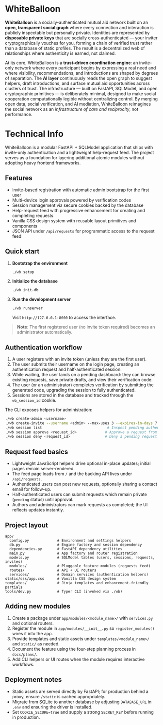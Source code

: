 # WhiteBalloon

**WhiteBalloon** is a socially-authenticated mutual aid network built on an **open, transparent social graph** where every connection and interaction is publicly inspectable but personally private. Identities are represented by **disposable private keys** that are socially cross-authenticated — your inviter cryptographically vouches for you, forming a chain of verified trust rather than a database of static profiles. The result is a decentralized web of relationships where authenticity is earned, not claimed.

At its core, WhiteBalloon is a **trust-driven coordination engine**: an invite-only network where every participant begins by expressing a real need and where visibility, recommendations, and introductions are shaped by degrees of separation. The **AI layer** continuously reads the open graph to suggest helpers, draft introductions, and surface mutual aid opportunities across clusters of trust. The infrastructure — built on FastAPI, SQLModel, and open cryptographic primitives — is deliberately minimal, designed to make social cooperation computationally legible without centralizing control. By merging open data, social verification, and AI mediation, WhiteBalloon reimagines the social network as an *infrastructure of care and reciprocity*, not performance.

# Technical Info

WhiteBalloon is a modular FastAPI + SQLModel application that ships with invite-only authentication and a lightweight help-request feed. The project serves as a foundation for layering additional atomic modules without adopting heavy frontend frameworks.

## Features
- Invite-based registration with automatic admin bootstrap for the first user
- Multi-device login approvals powered by verification codes
- Session management via secure cookies backed by the database
- Help-request feed with progressive enhancement for creating and completing requests
- Vanilla CSS design system with reusable layout primitives and components
- JSON API under `/api/requests` for programmatic access to the request feed

## Quick start
1. **Bootstrap the environment**
   ```bash
   ./wb setup
   ```
2. **Initialize the database**
   ```bash
   ./wb init-db
   ```
3. **Run the development server**
   ```bash
   ./wb runserver
   ```
   Visit `http://127.0.0.1:8000` to access the interface.

> **Note**: The first registered user (no invite token required) becomes an administrator automatically.

## Authentication workflow
1. A user registers with an invite token (unless they are the first user).
2. The user submits their username on the login page, creating an authentication request and half-authenticated session.
3. While waiting, the user lands on a pending dashboard: they can browse existing requests, save private drafts, and view their verification code.
4. The user (or an administrator) completes verification by submitting the generated code, upgrading the session to fully authenticated.
5. Sessions are stored in the database and tracked through the `wb_session_id` cookie.

The CLI exposes helpers for administration:
```bash
./wb create-admin <username>
./wb create-invite --username <admin> --max-uses 3 --expires-in-days 7
./wb session list                              # Inspect pending authentication requests
./wb session approve <request_id>             # Approve a request from the CLI
./wb session deny <request_id>                # Deny a pending request
```

## Request feed basics
- Lightweight JavaScript helpers drive optional in-place updates; initial pages remain server-rendered.
- The feed page loads from `/` and the backing API lives under `/api/requests`.
- Authenticated users can post new requests, optionally sharing a contact email for follow-up.
- Half-authenticated users can submit requests which remain private (`pending` status) until approval.
- Authors and administrators can mark requests as completed; the UI reflects updates instantly.

## Project layout
```
app/
  config.py             # Environment and settings helpers
  db.py                 # Engine factory and session dependency
  dependencies.py       # FastAPI dependency utilities
  main.py               # App factory and router registration
  models.py             # SQLModel tables (users, sessions, requests, invites)
  modules/              # Pluggable feature modules (requests feed)
  routes/               # API + UI routers
  services/             # Domain services (authentication helpers)
static/css/app.css      # Vanilla CSS design system
templates/              # Jinja templates and enhancement-friendly partials
tools/dev.py            # Typer CLI (invoked via ./wb)
```

## Adding new modules
1. Create a package under `app/modules/<module_name>/` with `services.py` and optional routers.
2. Register the module in `app/modules/__init__.py` so `register_modules()` wires it into the app.
3. Provide templates and static assets under `templates/<module_name>/` and `static/` as needed.
4. Document the feature using the four-step planning process in `docs/plans/`.
5. Add CLI helpers or UI routes when the module requires interactive workflows.

## Deployment notes
- Static assets are served directly by FastAPI; for production behind a proxy, ensure `/static` is cached appropriately.
- Migrate from SQLite to another database by adjusting `DATABASE_URL` in `.env` and ensuring the driver is installed.
- Set `COOKIE_SECURE=true` and supply a strong `SECRET_KEY` before running in production.
